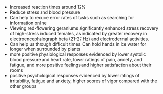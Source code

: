 - Increased reaction times around 12%
- Reduce stress and blood pressure
- Can help to reduce error rates of tasks such as searching for information online
- Viewing red-flowering geraniums significantly enhanced stress recovery of high-stress induced females, as indicated by greater recovery in electroencephalograph beta (21-27 Hz) and electrodermal activities.
- Can help us through difficult times. Can hold hands in ice water for longer when surrounded by plants
- more positive physiological responses evidenced by lower systolic blood pressure and heart rate, lower ratings of pain, anxiety, and fatigue, and more positive feelings and higher satisfaction about their rooms
- positive psychological responses evidenced by lower ratings of irritability, fatigue and anxiety, higher scores of vigor compared with the other groups
